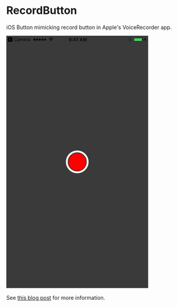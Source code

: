 # RecordButton

iOS Button mimicking record button in Apple's VoiceRecorder app.

![Example](Screenshots/RecordButton.gif)

See [this blog post](http://markalldritt.com/?p=1193) for more information.